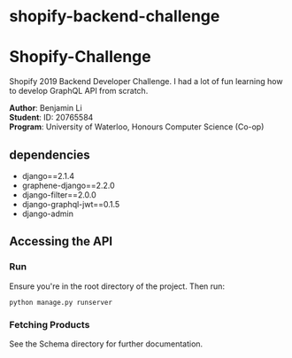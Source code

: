 # shopify-backend-challenge

# Shopify-Challenge
Shopify 2019 Backend Developer Challenge. I had a lot of fun learning how to develop GraphQL API from scratch.

**Author**:  Benjamin Li<br>
**Student**: ID: 20765584<br>
**Program**: University of Waterloo, Honours Computer Science (Co-op)

## dependencies
- django==2.1.4 
- graphene-django==2.2.0 
- django-filter==2.0.0 
- django-graphql-jwt==0.1.5
- django-admin


## Accessing the API 

### Run
Ensure you're in the root directory of the project. Then run:
```
python manage.py runserver
```

### Fetching Products

See the Schema directory for further documentation.
